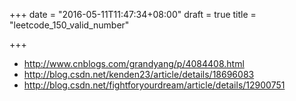 +++
date = "2016-05-11T11:47:34+08:00"
draft = true
title = "leetcode_150_valid_number"

+++

* http://www.cnblogs.com/grandyang/p/4084408.html
* http://blog.csdn.net/kenden23/article/details/18696083
* http://blog.csdn.net/fightforyourdream/article/details/12900751


